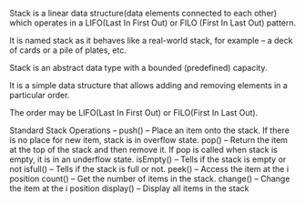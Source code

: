 Stack is a linear data structure(data elements connected to each other) which operates in a LIFO(Last In First Out) or  FILO (First In Last Out) pattern.

It is named stack as it behaves like a real-world stack, for example – a deck of cards or a pile of plates, etc.

Stack is an abstract data type with a bounded (predefined) capacity.

It is a simple data structure that allows adding and removing elements in a particular order.

The order may be LIFO(Last In First Out) or FILO(First In Last Out).

Standard Stack Operations – 
push() –  Place an item onto the stack. If there is no place for new item, stack is in overflow state.
pop() – Return the item at the top of the stack and then remove it. If pop is called when stack is empty, it is in an underflow state.
isEmpty() –  Tells if the stack is empty or not
isfull() – Tells if the stack is full or not.
peek() – Access the item at the i position
count() – Get the number of items in the stack.
change() – Change the item at the i position
display() – Display all items in the stack